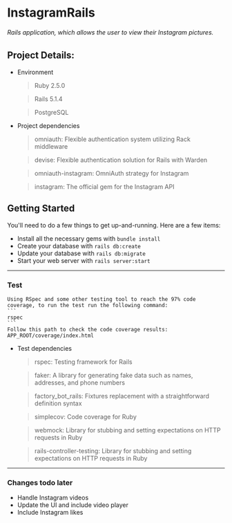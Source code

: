 # InstagramRails

###### Rails application, which allows the user to view their Instagram pictures.

## Project Details:

* Environment

  > Ruby 2.5.0

  > Rails 5.1.4

  > PostgreSQL

* Project dependencies

    > omniauth: Flexible authentication system utilizing Rack middleware

    > devise: Flexible authentication solution for Rails with Warden

    > omniauth-instagram: OmniAuth strategy for Instagram

    > instagram: The official gem for the Instagram API


## Getting Started

  You'll need to do a few things to get up-and-running.  Here are a few items:

  * Install all the necessary gems with ```bundle install```
  * Create your database with ```rails db:create```
  * Update your database with ```rails db:migrate```
  * Start your web server with ```rails server:start```

---

### Test

    Using RSpec and some other testing tool to reach the 97% code coverage, to run the test run the following command:
    ```
    rspec
    ```
    Follow this path to check the code coverage results: APP_ROOT/coverage/index.html


* Test dependencies

    > rspec: Testing framework for Rails

    > faker: A library for generating fake data such as names, addresses, and phone numbers

    > factory_bot_rails: Fixtures replacement with a straightforward definition syntax

    > simplecov: Code coverage for Ruby

    > webmock: Library for stubbing and setting expectations on HTTP requests in Ruby

    > rails-controller-testing: Library for stubbing and setting expectations on HTTP requests in Ruby

---

### Changes todo later

  * Handle Instagram videos
  * Update the UI and include video player
  * Include Instagram likes
